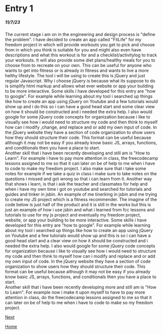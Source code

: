 # Entry 1
##### 11/7/23

The current stage i am on in the engineering and design process is "define the problem". I have decided to create an app called "FitLife" for my freedom project in which will provide workouts you get to pick and choose from in which you think is suitable for you and might also even have descriptions and what this workout is for and a checklist/activitylog to track your workouts. It will also provide some diet plans/healthy meals for you to choose from to recreate on your own. This can be useful for anyone who wants to get into fitness or is already in fitness and wants to live a more helthy lifestyle. The tool i will be using to create this is jQuery and just regular Javascript. Why i choose jQuery is because what its suppose to do is simplify html markup and allows what ever website or app your building to be more interactive.
Some skills i have developed for this entry are "how to google". For example while learning about my tool i searched up things like how to create an app using jQuery on Youtube and a few tutorials would show up and i do this so i can have a good head start and some clear view on how it should be constructed and i needed the extra help. I also would google for some jQuery code concepts for organization because i like to visually see how i would need to structure my code and then think to myself how can i modify ,change, and replace and or add my own input of code. In the jQuery website they have a section of code organization to show users how they should structure their code. This format can be useful because although it may not be easy if you already know basic JS, arrays, functions, and conditionals then you have a place to start.  
Another skill that i have been recently developing and still am is "How to Learn". For example i have to  pay more attention in class,  the freecodecamp lessons assigned to me so that it can later on be of help to me when i have to code to make my freedom project. I also make sure that i take some notes for example if we take a quiz in class i make sure to take notes on the questions i missed and got wrong so that i can learn from it. Another way that shows i learn, is that i ask the teacher and classmates for help and when i have my own time i got on youtube and searched for tutorials and guides and tinker in jsbin.
An example of me tinerking in jsbin and me trying to create my JS project which is a fitness recommender. The imagine of the code below is just half of the product and it is still in the works but this is just an example of how i use jsbin and what i learned from fcc lessons and tutorials to use for my js project and eventually my freedom project, website, or app your building to be more interactive.
Some skills i have developed for this entry are "how to google". For example while learning about my tool i searched up things like how to create an app using jQuery on Youtube and a few tutorials would show up and this is so i can have a good head start and a clear view on how it should be constructed and i needed the extra help. I also would google for some jQuery code concepts for organization because i like to visually see how i would need to structure my code and then think to myself how can i modify and replace and or add my own input of code. In the jQuery website they have a section of code organization to show users how they should structure their code. This format can be useful because although it may not be easy if you already know basic JS, arrays, functions, and conditionals then you have a place to start.  
Another skill that i have been recently developing more and still am is "How to Learn". For example now i make it upon myself to have to pay more attention in class, do the freecodecamp lessons assigned to me so that it can later on be of help to me when i have to code to make so my freedom project.

[Next](entry02.md)

[Home](../README.md)
